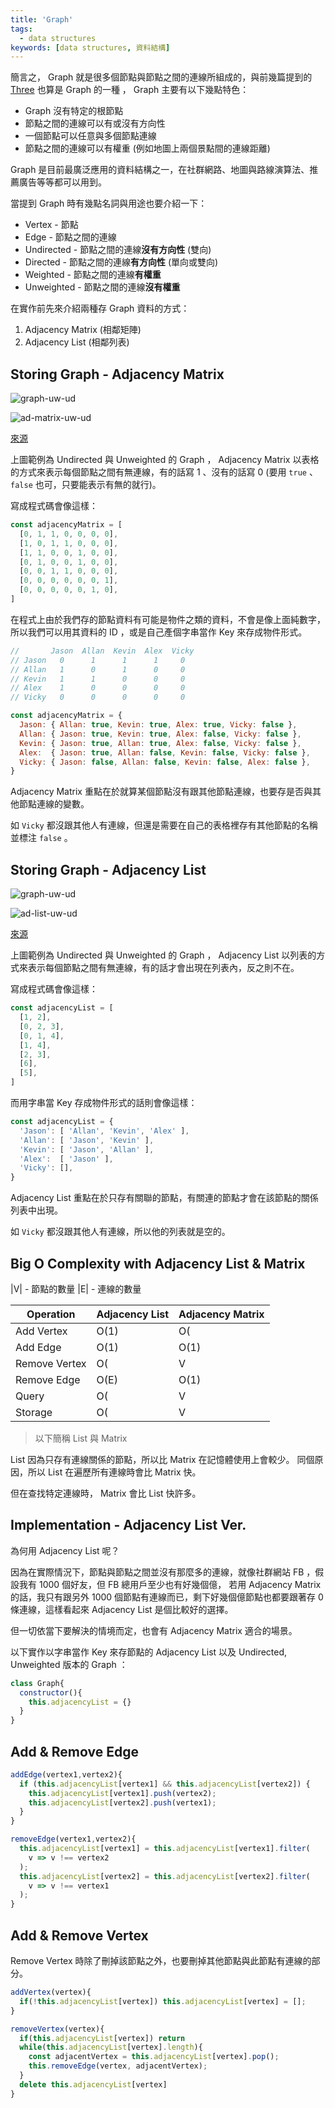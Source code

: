 ```yaml
---
title: 'Graph'
tags:
  - data structures
keywords: [data structures, 資料結構]
---
```


簡言之， Graph 就是很多個節點與節點之間的連線所組成的，與前幾篇提到的 [Three](./05-binary-search-tree.md) 也算是 Graph 的一種 ， Graph 主要有以下幾點特色：
- Graph 沒有特定的根節點
- 節點之間的連線可以有或沒有方向性
- 一個節點可以任意與多個節點連線
- 節點之間的連線可以有權重 (例如地圖上兩個景點間的連線距離)

Graph 是目前最廣泛應用的資料結構之一，在社群網路、地圖與路線演算法、推薦廣告等等都可以用到。

當提到 Graph 時有幾點名詞與用途也要介紹一下：
- Vertex - 節點
- Edge - 節點之間的連線
- Undirected - 節點之間的連線**沒有方向性** (雙向)
- Directed - 節點之間的連線**有方向性** (單向或雙向)
- Weighted - 節點之間的連線**有權重**
- Unweighted - 節點之間的連線**沒有權重**

在實作前先來介紹兩種存 Graph 資料的方式：
1. Adjacency Matrix (相鄰矩陣)
2. Adjacency List (相鄰列表)

## Storing Graph - Adjacency Matrix

![graph-uw-ud](./graph-uw-ud.png)

![ad-matrix-uw-ud](./ad-matrix-uw-ud.png)

[來源](https://visualgo.net/en/graphds)

上圖範例為 Undirected 與 Unweighted 的 Graph ， Adjacency Matrix 以表格的方式來表示每個節點之間有無連線，有的話寫 1 、沒有的話寫 0 (要用 `true` 、 `false` 也可，只要能表示有無的就行)。

寫成程式碼會像這樣：

```js
const adjacencyMatrix = [
  [0, 1, 1, 0, 0, 0, 0],
  [1, 0, 1, 1, 0, 0, 0],
  [1, 1, 0, 0, 1, 0, 0],
  [0, 1, 0, 0, 1, 0, 0],
  [0, 0, 1, 1, 0, 0, 0],
  [0, 0, 0, 0, 0, 0, 1],
  [0, 0, 0, 0, 0, 1, 0],
]
```

在程式上由於我們存的節點資料有可能是物件之類的資料，不會是像上面純數字，所以我們可以用其資料的 ID ，或是自己產個字串當作 Key 來存成物件形式。

```js
//       Jason  Allan  Kevin  Alex  Vicky
// Jason   0      1      1      1     0
// Allan   1      0      1      0     0
// Kevin   1      1      0      0     0
// Alex    1      0      0      0     0
// Vicky   0      0      0      0     0

const adjacencyMatrix = {
  Jason: { Allan: true, Kevin: true, Alex: true, Vicky: false },
  Allan: { Jason: true, Kevin: true, Alex: false, Vicky: false },
  Kevin: { Jason: true, Allan: true, Alex: false, Vicky: false },
  Alex:  { Jason: true, Allan: false, Kevin: false, Vicky: false },
  Vicky: { Jason: false, Allan: false, Kevin: false, Alex: false },
}
```

Adjacency Matrix 重點在於就算某個節點沒有跟其他節點連線，也要存是否與其他節點連線的變數。

如 `Vicky` 都沒跟其他人有連線，但還是需要在自己的表格裡存有其他節點的名稱並標注 `false` 。

## Storing Graph - Adjacency List

![graph-uw-ud](./graph-uw-ud.png)

![ad-list-uw-ud](./ad-list-uw-ud.png)

[來源](https://visualgo.net/en/graphds)

上圖範例為 Undirected 與 Unweighted 的 Graph ， Adjacency List 以列表的方式來表示每個節點之間有無連線，有的話才會出現在列表內，反之則不在。

寫成程式碼會像這樣：

```js
const adjacencyList = [
  [1, 2],
  [0, 2, 3],
  [0, 1, 4],
  [1, 4],
  [2, 3],
  [6],
  [5],
]
```

而用字串當 Key 存成物件形式的話則會像這樣：

```js
const adjacencyList = {
  'Jason': [ 'Allan', 'Kevin', 'Alex' ],
  'Allan': [ 'Jason', 'Kevin' ],
  'Kevin': [ 'Jason', 'Allan' ],
  'Alex':  [ 'Jason' ],
  'Vicky': [],
}
```

Adjacency List 重點在於只存有關聯的節點，有關連的節點才會在該節點的關係列表中出現。

如 `Vicky` 都沒跟其他人有連線，所以他的列表就是空的。

## Big O Complexity with Adjacency List & Matrix

|V| - 節點的數量
|E| - 連線的數量

| Operation | Adjacency List | Adjacency Matrix |
|---|---|---|
| Add Vertex | O(1) | O(|V²|) |
| Add Edge | O(1) | O(1) |
| Remove Vertex | O(|V|+|E|) | O(|V²|) |
| Remove Edge | O(E) | O(1) |
| Query | O(|V|+|E|) | O(1) |
| Storage | O(|V|+|E|) | O(|V²|) |

> 以下簡稱 List 與 Matrix

List 因為只存有連線關係的節點，所以比 Matrix 在記憶體使用上會較少。
同個原因，所以 List 在遍歷所有連線時會比 Matrix 快。

但在查找特定連線時， Matrix 會比 List 快許多。

## Implementation - Adjacency List Ver.

為何用 Adjacency List 呢？

因為在實際情況下，節點與節點之間並沒有那麼多的連線，就像社群網站 FB ，假設我有 1000 個好友，但 FB 總用戶至少也有好幾個億，
若用 Adjacency Matrix 的話，我只有跟另外 1000 個節點有連線而已，剩下好幾個億節點也都要跟著存 0 條連線，這樣看起來 Adjacency List 是個比較好的選擇。

但一切依當下要解決的情境而定，也會有 Adjacency Matrix 適合的場景。

以下實作以字串當作 Key 來存節點的 Adjacency List 以及 Undirected, Unweighted 版本的 Graph ：

```js
class Graph{
  constructor(){
    this.adjacencyList = {}
  }
}
```

## Add & Remove Edge

```js
addEdge(vertex1,vertex2){
  if (this.adjacencyList[vertex1] && this.adjacencyList[vertex2]) {
    this.adjacencyList[vertex1].push(vertex2);
    this.adjacencyList[vertex2].push(vertex1);
  }
}

removeEdge(vertex1,vertex2){
  this.adjacencyList[vertex1] = this.adjacencyList[vertex1].filter(
    v => v !== vertex2
  );
  this.adjacencyList[vertex2] = this.adjacencyList[vertex2].filter(
    v => v !== vertex1
  );
}
```

## Add & Remove Vertex

Remove Vertex 時除了刪掉該節點之外，也要刪掉其他節點與此節點有連線的部分。

```js
addVertex(vertex){
  if(!this.adjacencyList[vertex]) this.adjacencyList[vertex] = [];
}

removeVertex(vertex){
  if(this.adjacencyList[vertex]) return
  while(this.adjacencyList[vertex].length){
    const adjacentVertex = this.adjacencyList[vertex].pop();
    this.removeEdge(vertex, adjacentVertex);
  }
  delete this.adjacencyList[vertex]
}
```
